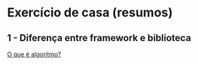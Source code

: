 # Exercício de casa (resumos)
## 1 - Diferença entre framework e biblioteca <br>
[O que é algoritmo?](https://tecnoblog.net/responde/o-que-e-algoritmo/) <br>